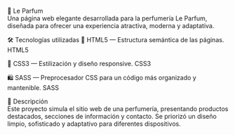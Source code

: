 🌸 Le Parfum <br>
Una página web elegante desarrollada para la perfumería Le Parfum, diseñada para ofrecer una experiencia atractiva, moderna y adaptativa.

🛠️ Tecnologías utilizadas
🧱 HTML5 — Estructura semántica de las páginas. HTML5

🎨 CSS3 — Estilización y diseño responsive. CSS3

🛍️ SASS — Preprocesador CSS para un código más organizado y mantenible. SASS

📄 Descripción <br>
Este proyecto simula el sitio web de una perfumería, presentando productos destacados, secciones de información y contacto.
Se priorizó un diseño limpio, sofisticado y adaptativo para diferentes dispositivos.
